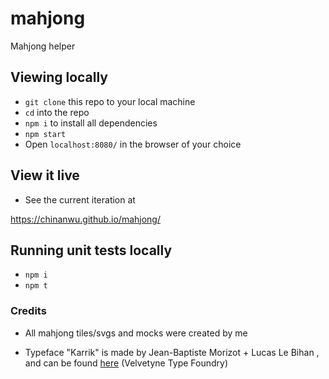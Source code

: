 # mahjong

Mahjong helper

## Viewing locally

- `git clone` this repo to your local machine
- `cd` into the repo
- `npm i` to install all dependencies
- `npm start`
- Open `localhost:8080/` in the browser of your choice

## View it live

- See the current iteration at

https://chinanwu.github.io/mahjong/

## Running unit tests locally

- `npm i`
- `npm t`

### Credits

- All mahjong tiles/svgs and mocks were created by me

- Typeface "Karrik" is made by Jean-Baptiste Morizot + Lucas Le Bihan , and can be found [here](https://velvetyne.fr/fonts/karrik/) (Velvetyne Type Foundry)
